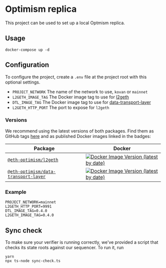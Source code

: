 # Optimism replica

This project can be used to set up a local Optmism replica.

## Usage

```
docker-compose up -d
```

## Configuration

To configure the project, create a `.env` file at the project root with this optional settings.

- `PROJECT_NETWORK` The name of the network to use, `kovan` or `mainnet`
- `L2GETH_IMAGE_TAG` The Docker image tag to use for [l2geth](https://hub.docker.com/r/ethereumoptimism/l2geth)
- `DTL_IMAGE_TAG` The Docker image tag to use for [data-transport-layer](https://hub.docker.com/r/ethereumoptimism/data-transport-layer)
- `L2GETH_HTTP_PORT` The port to expose for `l2geth`

### Versions

We recommend using the latest versions of both packages. Find them as GitHub tags [here](https://github.com/ethereum-optimism/optimism/tags) and as published Docker images linked in the badges:

| Package                                                                                                                         | Docker                                                                                                                                                                                                              |
| ------------------------------------------------------------------------------------------------------------------------------- | ------------------------------------------------------------------------------------------------------------------------------------------------------------------------------------------------------------------- |
| [`@eth-optimism/l2geth`](https://github.com/ethereum-optimism/optimism/tree/master/l2geth)                                      | [![Docker Image Version (latest by date)](https://img.shields.io/docker/v/ethereumoptimism/l2geth)](https://hub.docker.com/r/ethereumoptimism/l2geth/tags?page=1&ordering=last_updated)                             |
| [`@eth-optimism/data-transport-layer`](https://github.com/ethereum-optimism/optimism/tree/master/packages/data-transport-layer) | [![Docker Image Version (latest by date)](https://img.shields.io/docker/v/ethereumoptimism/data-transport-layer)](https://hub.docker.com/r/ethereumoptimism/data-transport-layer/tags?page=1&ordering=last_updated) |

### Example
```
PROJECT_NETWORK=mainnet
L2GETH_HTTP_PORT=9991
DTL_IMAGE_TAG=0.4.0
L2GETH_IMAGE_TAG=0.4.0
```

## Sync check

To make sure your verifier is running correctly, we've provided a script that checks its state roots against our sequencer. To run it, run

```
yarn
npx ts-node sync-check.ts
```